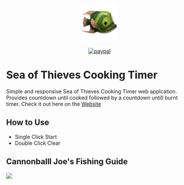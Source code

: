 <p align="center">
  <img src="assets\img\fish_logo.png" height="100px" width="100px">
</p>
<p align="center">
  <a href="https://www.paypal.com/donate?business=GUQQ96LMT48UY&no_recurring=0&item_name=To+maintain+the+service.&currency_code=USD">
      <img src="https://img.shields.io/badge/Donate-PayPal-green.svg" alt="paypal">
  </a>
</p>

# Sea of Thieves Cooking Timer
Simple and responsive Sea of Thieves Cooking Timer web applcation. Provides countdown until cooked followed by a countdown untill burnt timer. Check it out here on the <a href="assets\img\guide.png" target="_blank">Website</a>

## How to Use
 - Single Click Start
 - Double Click Clear 

## Cannonballl Joe's Fishing Guide
![]("assets\img\guide.png")
